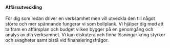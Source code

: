 #### Affärsutveckling

För dig som redan driver en verksamhet men vill utveckla den till något större och mer spännande fungerar vi som bollplank. Vi hjälper dig med att ta fram en affärsplan och budget vilken bygger på en genomgång och analys av din verksamhet. Vi kan diskutera och finna lösningar kring styrkor och svagheter samt bistå vid finansieringsfrågor.
